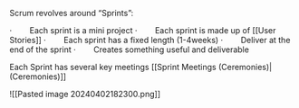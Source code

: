 Scrum revolves around “Sprints”:

·        Each sprint is a mini project
·        Each sprint is made up of [[User Stories]]
·        Each sprint has a fixed length (1-4weeks)
·        Deliver at the end of the sprint
·        Creates something useful and deliverable

Each Sprint has several key meetings [[Sprint Meetings (Ceremonies)| (Ceremonies)]]

![[Pasted image 20240402182300.png]]